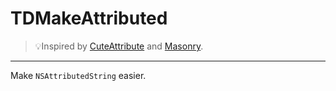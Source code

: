 # TDMakeAttributed

> 💡Inspired by [CuteAttribute](https://github.com/qiuncheng/CuteAttribute) and [Masonry](https://github.com/SnapKit/Masonry).

---

Make `NSAttributedString` easier.

